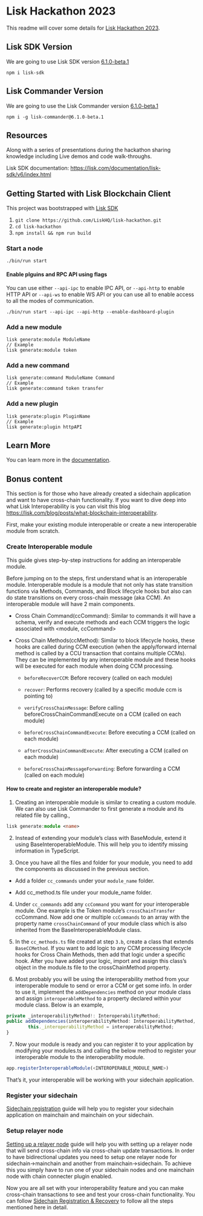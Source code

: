 # Lisk Hackathon 2023

This readme will cover some details for [Lisk Hackathon 2023](https://hackathon.lisk.com/).

## Lisk SDK Version

We are going to use Lisk SDK version [6.1.0-beta.1](https://github.com/LiskHQ/lisk-sdk/releases/tag/v6.1.0-beta.1)

`npm i lisk-sdk`

## Lisk Commander Version

We are going to use the Lisk Commander version [6.1.0-beta.1](https://www.npmjs.com/package/lisk-commander/v/6.1.0-beta.1)

`npm i -g lisk-commander@6.1.0-beta.1`

## Resources

Along with a series of presentations during the hackathon sharing knowledge including Live demos and code walk-throughs.

Lisk SDK documentation: https://lisk.com/documentation/lisk-sdk/v6/index.html

## Getting Started with Lisk Blockchain Client

This project was bootstrapped with [Lisk SDK](https://github.com/LiskHQ/lisk-sdk)

1. `git clone https://github.com/LiskHQ/lisk-hackathon.git`
2. `cd lisk-hackathon`
3. `npm install && npm run build`

### Start a node

```
./bin/run start
```

#### Enable plguins and RPC API using flags

You can use either `--api-ipc` to enable IPC API, or `--api-http` to enable HTTP API or `--api-ws` to enable WS API or you can use all to enable access to all the modes of communication.

```
./bin/run start --api-ipc --api-http --enable-dashboard-plugin
```

### Add a new module

```
lisk generate:module ModuleName
// Example
lisk generate:module token
```

### Add a new command

```
lisk generate:command ModuleName Command
// Example
lisk generate:command token transfer
```

### Add a new plugin

```
lisk generate:plugin PluginName
// Example
lisk generate:plugin httpAPI
```

## Learn More

You can learn more in the [documentation](https://lisk.com/documentation/lisk-sdk/).

## Bonus content

This section is for those who have already created a sidechain application and want to have cross-chain functionality. If you want to dive deep into what Lisk Interoperability is you can visit this blog https://lisk.com/blog/posts/what-blockchain-interoperability.

First, make your existing module interoperable or create a new interoperable module from scratch.

### Create Interoperable module

This guide gives step-by-step instructions for adding an interoperable module.

Before jumping on to the steps, first understand what is an interoperable module. Interoperable module is a module that not only has state transition functions via Methods, Commands, and Block lifecycle hooks but also can do state transitions on every cross-chain message (aka CCM). An interoperable module will have 2 main components.

- Cross Chain Command(ccCommand): Similar to commands it will have a schema, verify and execute methods and each CCM triggers the logic associated with <module, ccCommand>

- Cross Chain Methods(ccMethod): Similar to block lifecycle hooks, these hooks are called during CCM execution (when the apply/forward internal method is called by a CCU transaction that contains multiple CCMs). They can be implemented by any interoperable module and these hooks will be executed for each module when doing CCM processing.

  - `beforeRecoverCCM`: Before recovery (called on each module)

  - `recover`: Performs recovery (called by a specific module ccm is pointing to)

  - `verifyCrossChainMessage`: Before calling beforeCrossChainCommandExecute on a CCM (called on each module)

  - `beforeCrossChainCommandExecute`: Before executing a CCM (called on each module)

  - `afterCrossChainCommandExecute`: After executing a CCM (called on each module)

  - `beforeCrossChainMessageForwarding`: Before forwarding a CCM (called on each module)

#### How to create and register an interoperable module?

1. Creating an interoperable module is similar to creating a custom module. We can also use Lisk Commander to first generate a module and its related file by calling.,

```ts
lisk generate:module <name>
```

2. Instead of extending your module’s class with BaseModule, extend it using BaseInteroperableModule. This will help you to identify missing information in TypeScript.

3. Once you have all the files and folder for your module, you need to add the components as discussed in the previous section.

- Add a folder `cc_commands` under your `module_name` folder.

- Add cc_method.ts file under your module_name folder.

4. Under `cc_commands` add any `ccCommand` you want for your interoperable module. One example is the Token module’s `crossChainTransfer` ccCommand. Now add one or multiple `ccCommands` to an array with the property name `crossChainCommand` of your module class which is also inherited from the BaseInteroperableModule class.

5. In the `cc_methods.ts` file created at step `3.b`, create a class that extends `BaseCCMethod`. If you want to add logic to any CCM processing lifecycle hooks for Cross Chain Methods, then add that logic under a specific hook. After you have added your logic, import and assign this class’s object in the module.ts file to the crossChainMethod property.

6. Most probably you will be using the interoperability method from your interoperable module to send or error a CCM or get some info. In order to use it, implement the `addDependencies` method on your module class and assign `interoperableMethod` to a property declared within your module class. Below is an example,

```ts
private _interoperabilityMethod!: InteroperabilityMethod;
public addDependencies(interoperabilityMethod: InteroperabilityMethod, feeMethod: FeeMethod) {
		this._interoperabilityMethod = interoperabilityMethod;
}
```

7. Now your module is ready and you can register it to your application by modifying your modules.ts and calling the below method to register your interoperable module to the interoperability module.

```ts
app.registerInteroperableModule(<INTEROPERABLE_MODULE_NAME>)
```

That’s it, your interoperable will be working with your sidechain application.

### Register your sidechain

[Sidechain registration](https://lisk.com/documentation/beta/understand-blockchain/interoperability/sidechain-registration-and-recovery.html#sidechain-registration) guide will help you to register your sidechain application on mainchain and mainchain on your sidechain.

### Setup relayer node

[Setting up a relayer node](https://lisk.com/documentation/beta/run-blockchain/setup-relayer.html) guide will help you with setting up a relayer node that will send cross-chain info via cross-chain update transactions.
In order to have bidirectional updates you need to setup one relayer node for sidechain->mainchain and another from mainchain->sidechain. To achieve this you simply have to run one of your sidechain nodes and one mainchain node with chain connecter plugin enabled.

Now you are all set with your interoperability feature and you can make cross-chain transactions to see and test your cross-chain functionality. You can follow [Sidechain Registration & Recovery](https://lisk.com/documentation/beta/understand-blockchain/interoperability/sidechain-registration-and-recovery.html#life-cycle-of-a-sidechain) to follow all the steps mentioned here in detail.
